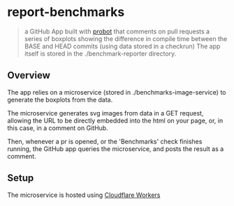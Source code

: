 # report-benchmarks

> a GitHub App built with [probot](https://github.com/probot/probot) that comments on pull requests a series of boxplots showing the difference in compile time between the BASE and HEAD commits (using data stored in a checkrun)
The app itself is stored in the ./benchmark-reporter directory.
## Overview

The app relies on a microservice (stored in ./benchmarks-image-service) to generate the boxplots from the data.

The microservice generates svg images from data in a GET request, allowing the URL to be directly embedded into the html on your page, or, in this case, in a comment on GitHub.

Then, whenever a pr is opened, or the 'Benchmarks' check finishes running, the GitHub app queries the microservice, and posts the result as a comment.

## Setup
The microservice is hosted using [Cloudflare Workers](https://workers.cloudflare.com/)
